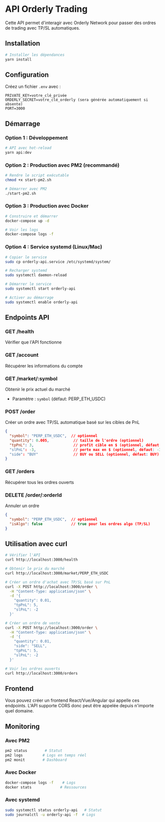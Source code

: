 # API Orderly Trading

Cette API permet d'interagir avec Orderly Network pour passer des ordres de trading avec TP/SL automatiques.

## Installation

```bash
# Installer les dépendances
yarn install
```

## Configuration

Créez un fichier `.env` avec :
```
PRIVATE_KEY=votre_clé_privée
ORDERLY_SECRET=votre_clé_orderly (sera générée automatiquement si absente)
PORT=3000
```

## Démarrage

### Option 1 : Développement
```bash
# API avec hot-reload
yarn api:dev
```

### Option 2 : Production avec PM2 (recommandé)
```bash
# Rendre le script exécutable
chmod +x start-pm2.sh

# Démarrer avec PM2
./start-pm2.sh
```

### Option 3 : Production avec Docker
```bash
# Construire et démarrer
docker-compose up -d

# Voir les logs
docker-compose logs -f
```

### Option 4 : Service systemd (Linux/Mac)
```bash
# Copier le service
sudo cp orderly-api.service /etc/systemd/system/

# Recharger systemd
sudo systemctl daemon-reload

# Démarrer le service
sudo systemctl start orderly-api

# Activer au démarrage
sudo systemctl enable orderly-api
```

## Endpoints API

### GET /health
Vérifier que l'API fonctionne

### GET /account
Récupérer les informations du compte

### GET /market/:symbol
Obtenir le prix actuel du marché
- Paramètre : `symbol` (défaut: PERP_ETH_USDC)

### POST /order
Créer un ordre avec TP/SL automatique basé sur les cibles de PnL
```json
{
  "symbol": "PERP_ETH_USDC",  // optionnel
  "quantity": 0.005,           // taille de l'ordre (optionnel)
  "tpPnL": 3,                  // profit cible en $ (optionnel, défaut: 3)
  "slPnL": -3,                 // perte max en $ (optionnel, défaut: -3)
  "side": "BUY"                // BUY ou SELL (optionnel, défaut: BUY)
}
```

### GET /orders
Récupérer tous les ordres ouverts

### DELETE /order/:orderId
Annuler un ordre
```json
{
  "symbol": "PERP_ETH_USDC",  // optionnel
  "isAlgo": false             // true pour les ordres algo (TP/SL)
}
```

## Utilisation avec curl

```bash
# Vérifier l'API
curl http://localhost:3000/health

# Obtenir le prix du marché
curl http://localhost:3000/market/PERP_ETH_USDC

# Créer un ordre d'achat avec TP/SL basé sur PnL
curl -X POST http://localhost:3000/order \
  -H "Content-Type: application/json" \
  -d '{
    "quantity": 0.01,
    "tpPnL": 5,
    "slPnL": -2
  }'

# Créer un ordre de vente
curl -X POST http://localhost:3000/order \
  -H "Content-Type: application/json" \
  -d '{
    "quantity": 0.01,
    "side": "SELL",
    "tpPnL": 5,
    "slPnL": -2
  }'

# Voir les ordres ouverts
curl http://localhost:3000/orders
```

## Frontend

Vous pouvez créer un frontend React/Vue/Angular qui appelle ces endpoints.
L'API supporte CORS donc peut être appelée depuis n'importe quel domaine.

## Monitoring

### Avec PM2
```bash
pm2 status        # Statut
pm2 logs         # Logs en temps réel
pm2 monit        # Dashboard
```

### Avec Docker
```bash
docker-compose logs -f    # Logs
docker stats             # Ressources
```

### Avec systemd
```bash
sudo systemctl status orderly-api   # Statut
sudo journalctl -u orderly-api -f  # Logs
```
